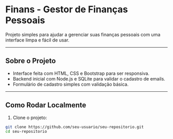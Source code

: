 # Finans - Gestor de Finanças Pessoais

Projeto simples para ajudar a gerenciar suas finanças pessoais com uma interface limpa e fácil de usar.

---

## Sobre o Projeto

- Interface feita com HTML, CSS e Bootstrap para ser responsiva.
- Backend inicial com Node.js e SQLite para validar o cadastro de emails.
- Formulário de cadastro simples com validação básica.

---

## Como Rodar Localmente

1. Clone o projeto:

```bash
git clone https://github.com/seu-usuario/seu-repositorio.git
cd seu-repositorio
